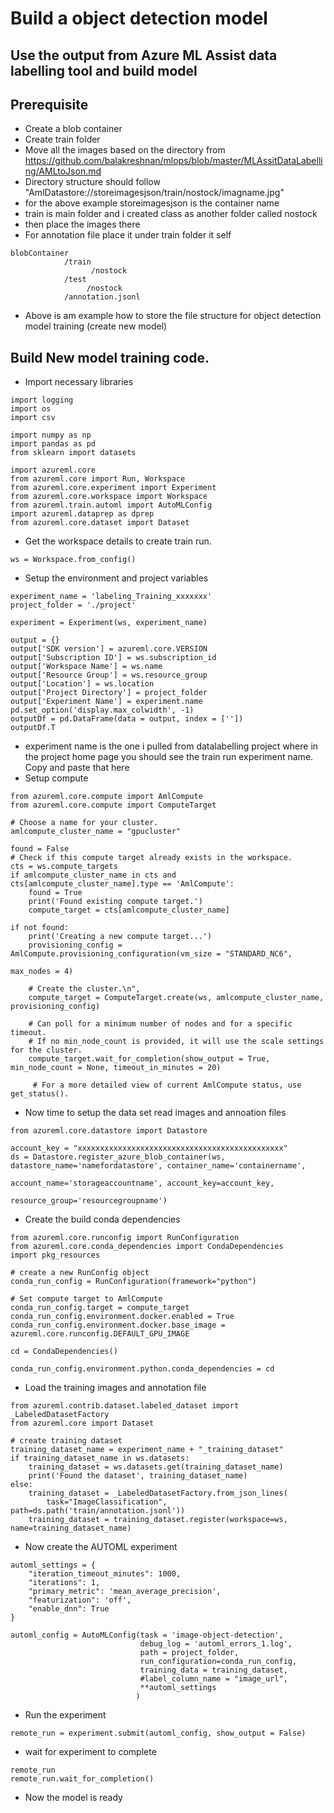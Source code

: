 # Build a object detection model

## Use the output from Azure ML Assist data labelling tool and build model

## Prerequisite

- Create a blob container
- Create train folder
- Move all the images based on the directory from https://github.com/balakreshnan/mlops/blob/master/MLAssitDataLabelling/AMLtoJson.md
- Directory structure should follow "AmlDatastore://storeimagesjson/train/nostock/imagname.jpg"
- for the above example storeimagesjson is the container name
- train is main folder and i created class as another folder called nostock
- then place the images there
- For annotation file place it under train folder it self

```
blobContainer
            /train
                  /nostock
            /test
                 /nostock
            /annotation.jsonl
```

- Above is am example how to store the file structure for object detection model training (create new model)

## Build New model training code.

- Import necessary libraries

```
import logging
import os
import csv

import numpy as np
import pandas as pd
from sklearn import datasets

import azureml.core
from azureml.core import Run, Workspace
from azureml.core.experiment import Experiment
from azureml.core.workspace import Workspace
from azureml.train.automl import AutoMLConfig
import azureml.dataprep as dprep
from azureml.core.dataset import Dataset
```

- Get the workspace details to create train run.

```
ws = Workspace.from_config()
```

- Setup the environment and project variables

```
experiment_name = 'labeling_Training_xxxxxxx'
project_folder = './project'

experiment = Experiment(ws, experiment_name)

output = {}
output['SDK version'] = azureml.core.VERSION
output['Subscription ID'] = ws.subscription_id
output['Workspace Name'] = ws.name
output['Resource Group'] = ws.resource_group
output['Location'] = ws.location
output['Project Directory'] = project_folder
output['Experiment Name'] = experiment.name
pd.set_option('display.max_colwidth', -1)
outputDf = pd.DataFrame(data = output, index = [''])
outputDf.T
```

- experiment name is the one i pulled from datalabelling project where in the project home page you should see the train run experiment name. Copy and paste that here
- Setup compute 

```
from azureml.core.compute import AmlCompute
from azureml.core.compute import ComputeTarget

# Choose a name for your cluster.
amlcompute_cluster_name = "gpucluster"

found = False
# Check if this compute target already exists in the workspace.
cts = ws.compute_targets
if amlcompute_cluster_name in cts and cts[amlcompute_cluster_name].type == 'AmlCompute':
    found = True
    print('Found existing compute target.')
    compute_target = cts[amlcompute_cluster_name]

if not found:
    print('Creating a new compute target...')
    provisioning_config = AmlCompute.provisioning_configuration(vm_size = "STANDARD_NC6",
                                                                max_nodes = 4)

    # Create the cluster.\n",
    compute_target = ComputeTarget.create(ws, amlcompute_cluster_name, provisioning_config)

    # Can poll for a minimum number of nodes and for a specific timeout.
    # If no min_node_count is provided, it will use the scale settings for the cluster.
    compute_target.wait_for_completion(show_output = True, min_node_count = None, timeout_in_minutes = 20)

     # For a more detailed view of current AmlCompute status, use get_status().
```

- Now time to setup the data set read images and annoation files

```
from azureml.core.datastore import Datastore

account_key = "xxxxxxxxxxxxxxxxxxxxxxxxxxxxxxxxxxxxxxxxxxxxxx"
ds = Datastore.register_azure_blob_container(ws, datastore_name='namefordatastore', container_name='containername', 
                                             account_name='storageaccountname', account_key=account_key,
                                             resource_group='resourcegroupname')
```

- Create the build conda dependencies

```
from azureml.core.runconfig import RunConfiguration
from azureml.core.conda_dependencies import CondaDependencies
import pkg_resources

# create a new RunConfig object
conda_run_config = RunConfiguration(framework="python")

# Set compute target to AmlCompute
conda_run_config.target = compute_target
conda_run_config.environment.docker.enabled = True
conda_run_config.environment.docker.base_image = azureml.core.runconfig.DEFAULT_GPU_IMAGE

cd = CondaDependencies()

conda_run_config.environment.python.conda_dependencies = cd
```

- Load the training images and annotation file

```
from azureml.contrib.dataset.labeled_dataset import _LabeledDatasetFactory
from azureml.core import Dataset

# create training dataset
training_dataset_name = experiment_name + "_training_dataset"
if training_dataset_name in ws.datasets:
    training_dataset = ws.datasets.get(training_dataset_name)
    print('Found the dataset', training_dataset_name)
else:
    training_dataset = _LabeledDatasetFactory.from_json_lines(
        task="ImageClassification", path=ds.path('train/annotation.jsonl'))
    training_dataset = training_dataset.register(workspace=ws, name=training_dataset_name)
```

- Now create the AUTOML experiment

```
automl_settings = {
    "iteration_timeout_minutes": 1000,
    "iterations": 1,
    "primary_metric": 'mean_average_precision',
    "featurization": 'off',
    "enable_dnn": True
}

automl_config = AutoMLConfig(task = 'image-object-detection',
                             debug_log = 'automl_errors_1.log',
                             path = project_folder,
                             run_configuration=conda_run_config,
                             training_data = training_dataset,
                             #label_column_name = "image_url",
                             **automl_settings
                            )
```

- Run the experiment

```
remote_run = experiment.submit(automl_config, show_output = False)
```

- wait for experiment to complete

```
remote_run
remote_run.wait_for_completion()
```

- Now the model is ready